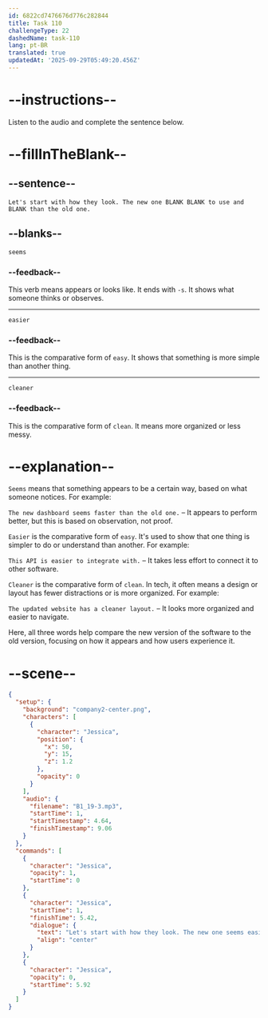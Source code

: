 ```yaml
---
id: 6822cd7476676d776c282844
title: Task 110
challengeType: 22
dashedName: task-110
lang: pt-BR
translated: true
updatedAt: '2025-09-29T05:49:20.456Z'
---
```


<!-- (Audio) Jessica: Let's start with how they look. The new one seems easier to use and cleaner than the old one. -->

# --instructions--

Listen to the audio and complete the sentence below.

# --fillInTheBlank--

## --sentence--

`Let's start with how they look. The new one BLANK BLANK to use and BLANK than the old one.`

## --blanks--

`seems`

### --feedback--

This verb means appears or looks like. It ends with `-s`. It shows what someone thinks or observes.

---

`easier`

### --feedback--

This is the comparative form of `easy`. It shows that something is more simple than another thing.

---

`cleaner`

### --feedback--

This is the comparative form of `clean`. It means more organized or less messy.

# --explanation--

`Seems` means that something appears to be a certain way, based on what someone notices. For example:

`The new dashboard seems faster than the old one.` – It appears to perform better, but this is based on observation, not proof.

`Easier` is the comparative form of `easy`. It's used to show that one thing is simpler to do or understand than another. For example:

`This API is easier to integrate with.` – It takes less effort to connect it to other software.

`Cleaner` is the comparative form of `clean`. In tech, it often means a design or layout has fewer distractions or is more organized. For example:

`The updated website has a cleaner layout.` – It looks more organized and easier to navigate.

Here, all three words help compare the new version of the software to the old version, focusing on how it appears and how users experience it.

# --scene--

```json
{
  "setup": {
    "background": "company2-center.png",
    "characters": [
      {
        "character": "Jessica",
        "position": {
          "x": 50,
          "y": 15,
          "z": 1.2
        },
        "opacity": 0
      }
    ],
    "audio": {
      "filename": "B1_19-3.mp3",
      "startTime": 1,
      "startTimestamp": 4.64,
      "finishTimestamp": 9.06
    }
  },
  "commands": [
    {
      "character": "Jessica",
      "opacity": 1,
      "startTime": 0
    },
    {
      "character": "Jessica",
      "startTime": 1,
      "finishTime": 5.42,
      "dialogue": {
        "text": "Let's start with how they look. The new one seems easier to use and cleaner than the old one.",
        "align": "center"
      }
    },
    {
      "character": "Jessica",
      "opacity": 0,
      "startTime": 5.92
    }
  ]
}
```
